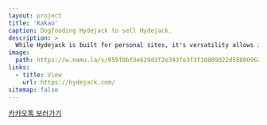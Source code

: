 ```yaml
---
layout: project
title: 'Kakao'
caption: Dogfooding Hydejack to sell Hydejack.
description: >
  While Hydejack is built for personal sites, it's versatility allows it to be used a product page as well.
image: 
  path: https://w.namu.la/s/059f8bf3e629d3f2e343fe3f3f10809022d58800962db675d233429660bf98d9ceccd60e23b1324d090c87485833b10c2c4503c93a230003ba67d5fcafa5279392bc0b8552baa8ba9865b876eab161f2108c5d60eba8a0b05e97b624bc2160ea
links:
  - title: View
    url: https://hydejack.com/
sitemap: false
---
```


<a href="https://jypit.github.io/Kakao-clone/" target="_blank">카카오톡 보러가기